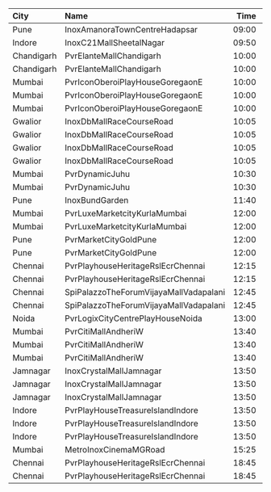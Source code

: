 | City       | Name                                   |  Time | Type            | Price | Capacity | Booked |
| :--------- | :------------------------------------- | ----: | :-------------- | ----: | -------: | -----: |
| Pune       | InoxAmanoraTownCentreHadapsar          | 09:00 | Royale          |  300₹ |       23 |      0 |
| Indore     | InoxC21MallSheetalNagar                | 09:50 | Normal          |  190₹ |      203 |      0 |
| Chandigarh | PvrElanteMallChandigarh                | 10:00 | Classic         |  165₹ |       67 |      0 |
| Chandigarh | PvrElanteMallChandigarh                | 10:00 | Recliner        |  414₹ |       26 |      0 |
| Mumbai     | PvrIconOberoiPlayHouseGoregaonE        | 10:00 | 3DClassic       |  180₹ |       11 |      0 |
| Mumbai     | PvrIconOberoiPlayHouseGoregaonE        | 10:00 | 3DPrime         |  210₹ |       48 |      2 |
| Mumbai     | PvrIconOberoiPlayHouseGoregaonE        | 10:00 | 3DRecliner      |  330₹ |       13 |      3 |
| Gwalior    | InoxDbMallRaceCourseRoad               | 10:05 | Club            |  190₹ |       72 |      0 |
| Gwalior    | InoxDbMallRaceCourseRoad               | 10:05 | Executive       |  170₹ |       36 |      0 |
| Gwalior    | InoxDbMallRaceCourseRoad               | 10:05 | RoyaleRecliners |  270₹ |        7 |      0 |
| Gwalior    | InoxDbMallRaceCourseRoad               | 10:05 | Royale          |  200₹ |       84 |      0 |
| Mumbai     | PvrDynamicJuhu                         | 10:30 | 3DPrime         |  210₹ |       36 |      5 |
| Mumbai     | PvrDynamicJuhu                         | 10:30 | 3DClassic       |  210₹ |       20 |      0 |
| Pune       | InoxBundGarden                         | 11:40 | Royale          |  300₹ |       13 |      0 |
| Mumbai     | PvrLuxeMarketcityKurlaMumbai           | 12:00 | 3DGoldPremium   |  500₹ |       12 |      4 |
| Mumbai     | PvrLuxeMarketcityKurlaMumbai           | 12:00 | 3DGoldStar      |  500₹ |       18 |      0 |
| Pune       | PvrMarketCityGoldPune                  | 12:00 | 3DGoldPrime     |  570₹ |       11 |      5 |
| Pune       | PvrMarketCityGoldPune                  | 12:00 | 3DGoldClassic   |  470₹ |       12 |      0 |
| Chennai    | PvrPlayhouseHeritageRslEcrChennai      | 12:15 | 3DClassic       |   96₹ |        8 |      6 |
| Chennai    | PvrPlayhouseHeritageRslEcrChennai      | 12:15 | 3DPrime         |  199₹ |       67 |     44 |
| Chennai    | SpiPalazzoTheForumVijayaMallVadapalani | 12:45 | 3DBudget        |   96₹ |       26 |     20 |
| Chennai    | SpiPalazzoTheForumVijayaMallVadapalani | 12:45 | 3DElite         |  241₹ |      219 |    122 |
| Noida      | PvrLogixCityCentrePlayHouseNoida       | 13:00 | 3DClassic       |  340₹ |       25 |      3 |
| Mumbai     | PvrCitiMallAndheriW                    | 13:40 | 3DClassic       |  205₹ |       23 |     23 |
| Mumbai     | PvrCitiMallAndheriW                    | 13:40 | 3DRecliner      |  415₹ |       12 |     12 |
| Mumbai     | PvrCitiMallAndheriW                    | 13:40 | 3DPrime         |  240₹ |       73 |     73 |
| Jamnagar   | InoxCrystalMallJamnagar                | 13:50 | Club            |  150₹ |      116 |      0 |
| Jamnagar   | InoxCrystalMallJamnagar                | 13:50 | Executive       |  150₹ |       20 |      0 |
| Jamnagar   | InoxCrystalMallJamnagar                | 13:50 | Royal           |  150₹ |       34 |      0 |
| Indore     | PvrPlayHouseTreasureIslandIndore       | 13:50 | Prime           |  220₹ |       46 |     19 |
| Indore     | PvrPlayHouseTreasureIslandIndore       | 13:50 | Classic         |  200₹ |       26 |      0 |
| Indore     | PvrPlayHouseTreasureIslandIndore       | 13:50 | Recliner        |  350₹ |        8 |      5 |
| Mumbai     | MetroInoxCinemaMGRoad                  | 15:25 | Kiddles         |  350₹ |       18 |      0 |
| Chennai    | PvrPlayhouseHeritageRslEcrChennai      | 18:45 | 3DClassic       |   96₹ |        8 |      8 |
| Chennai    | PvrPlayhouseHeritageRslEcrChennai      | 18:45 | 3DPrime         |  199₹ |       67 |     43 |